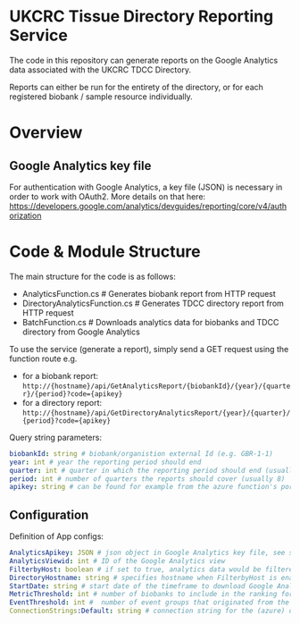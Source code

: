 # UKCRC Tissue Directory Reporting Service

The code in this repository can generate reports on the Google Analytics data associated with the UKCRC TDCC Directory.

Reports can either be run for the entirety of the directory, or for each registered biobank / sample resource individually.

# Overview

## Google Analytics key file
For authentication with Google Analytics, a key file (JSON) is necessary in order to work with OAuth2. More details on that here: https://developers.google.com/analytics/devguides/reporting/core/v4/authorization


# Code & Module Structure
The main structure for the code is as follows:

- AnalyticsFunction.cs # Generates biobank report from HTTP request
- DirectoryAnalyticsFunction.cs # Generates TDCC directory report from HTTP request
- BatchFunction.cs # Downloads analytics data for biobanks and TDCC directory from Google Analytics

To use the service (generate a report), 
simply send a GET request using the function route e.g.

- for a biobank report: `http://{hostname}/api/GetAnalyticsReport/{biobankId}/{year}/{quarter}/{period}?code={apikey}`
- for a directory report: `http://{hostname}/api/GetDirectoryAnalyticsReport/{year}/{quarter}/{period}?code={apikey}`

Query string parameters:

```yml
biobankId: string # biobank/organistion external Id (e.g. GBR-1-1)
year: int # year the reporting period should end
quarter: int # quarter in which the reporting period should end (usually reports end with the most recent completed quarter)
period: int # number of quarters the reports should cover (usually 8)
apikey: string # can be found for example from the azure function's portal,
``` 


## Configuration
Definition of App configs:
```yml
AnalyticsApikey: JSON # json object in Google Analytics key file, see section above 
AnalyticsViewid: int # ID of the Google Analytics view
FilterbyHost: boolean # if set to true, analytics data would be filtered to include only those from the specified hostname
DirectoryHostname: string # specifies hostname when FilterbyHost is enabled e.g. ("directory.biobankinguk.org")
StartDate: string # start date of the timeframe to download Google Analytics data for (format: yyyy-mm-dd)
MetricThreshold: int # number of biobanks to include in the ranking for biobank reports (default: 10)
EventThreshold: int #  number of event groups that originated from the same location on a particular day above which will be excluded from plots default: 30)
ConnectionStrings:Default: string # connection string for the (azure) database used to store the analytics data
```